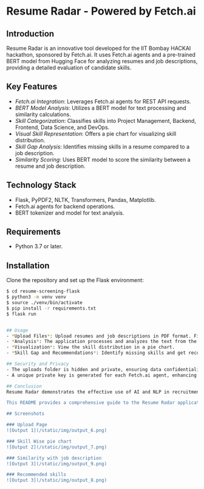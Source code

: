 # Resume Radar - Powered by Fetch.ai

## Introduction
Resume Radar is an innovative tool developed for the IIT Bombay HACKAI hackathon, sponsored by Fetch.ai. It uses Fetch.ai agents and a pre-trained BERT model from Hugging Face for analyzing resumes and job descriptions, providing a detailed evaluation of candidate skills.

## Key Features
- *Fetch.ai Integration*: Leverages Fetch.ai agents for REST API requests.
- *BERT Model Analysis*: Utilizes a BERT model for text processing and similarity calculations.
- *Skill Categorization*: Classifies skills into Project Management, Backend, Frontend, Data Science, and DevOps.
- *Visual Skill Representation*: Offers a pie chart for visualizing skill distribution.
- *Skill Gap Analysis*: Identifies missing skills in a resume compared to a job description.
- *Similarity Scoring*: Uses BERT model to score the similarity between a resume and job description.

## Technology Stack
- Flask, PyPDF2, NLTK, Transformers, Pandas, Matplotlib.
- Fetch.ai agents for backend operations.
- BERT tokenizer and model for text analysis.

## Requirements
- Python 3.7 or later.

## Installation
Clone the repository and set up the Flask environment:
```bash
$ cd resume-screening-flask
$ python3 -m venv venv
$ source ./venv/bin/activate
$ pip install -r requirements.txt
$ flask run


## Usage
- *Upload Files*: Upload resumes and job descriptions in PDF format. Files are stored in the uploads folder.
- *Analysis*: The application processes and analyzes the text from the uploaded files.
- *Visualization*: View the skill distribution in a pie chart.
- *Skill Gap and Recommendations*: Identify missing skills and get recommendations for improvement.

## Security and Privacy
- The uploads folder is hidden and private, ensuring data confidentiality.
- A unique private key is generated for each Fetch.ai agent, enhancing security and integrity.

## Conclusion
Resume Radar demonstrates the effective use of AI and NLP in recruitment, backed by Fetch.ai's robust and scalable technology.

This README provides a comprehensive guide to the Resume Radar application. It includes an introduction, key features, the technology stack used, requirements, installation instructions, usage details, and notes on security and privacy. The Markdown format is used for clarity and organization, ensuring that the document is both informative and easy to navigate.

## Screenshots

### Upload Page
![Output 1](/static/img/output_6.png)

### Skill Wise pie chart
![Output 2](/static/img/output_7.png)

### Similarity with job description
![Output 3](/static/img/output_9.png)

### Recommended skills
![Output 3](/static/img/output_8.png)
